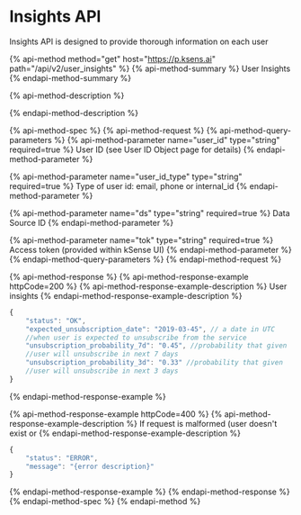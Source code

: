 # Insights API

Insights API is designed to provide thorough information on each user

{% api-method method="get" host="https://p.ksens.ai" path="/api/v2/user\_insights" %}
{% api-method-summary %}
User Insights
{% endapi-method-summary %}

{% api-method-description %}

{% endapi-method-description %}

{% api-method-spec %}
{% api-method-request %}
{% api-method-query-parameters %}
{% api-method-parameter name="user\_id" type="string" required=true %}
User ID \(see User ID Object page for details\)
{% endapi-method-parameter %}

{% api-method-parameter name="user\_id\_type" type="string" required=true %}
Type of user id: email, phone or internal\_id
{% endapi-method-parameter %}

{% api-method-parameter name="ds" type="string" required=true %}
Data Source ID
{% endapi-method-parameter %}

{% api-method-parameter name="tok" type="string" required=true %}
Access token \(provided within kSense UI\)
{% endapi-method-parameter %}
{% endapi-method-query-parameters %}
{% endapi-method-request %}

{% api-method-response %}
{% api-method-response-example httpCode=200 %}
{% api-method-response-example-description %}
User insights
{% endapi-method-response-example-description %}

```javascript
{
    "status": "OK",
    "expected_unsubscription_date": "2019-03-45", // a date in UTC 
    //when user is expected to unsubscribe from the service
    "unsubscription_probability_7d": "0.45", //probability that given 
    //user will unsubscribe in next 7 days
    "unsubscription_probability_3d": "0.33" //probability that given 
    //user will unsubscribe in next 3 days    
}
```
{% endapi-method-response-example %}

{% api-method-response-example httpCode=400 %}
{% api-method-response-example-description %}
If request is malformed \(user doesn't exist or
{% endapi-method-response-example-description %}

```javascript
{
    "status": "ERROR",
    "message": "{error description}"
}
```
{% endapi-method-response-example %}
{% endapi-method-response %}
{% endapi-method-spec %}
{% endapi-method %}

